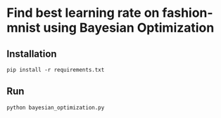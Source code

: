 # Find best learning rate on fashion-mnist using Bayesian Optimization

## Installation
```
pip install -r requirements.txt 
```

## Run 
```
python bayesian_optimization.py
```
